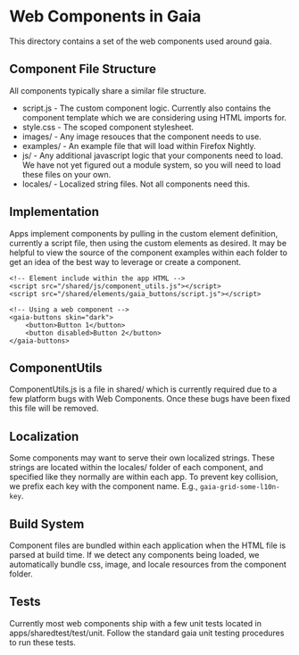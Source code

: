 # Web Components in Gaia

This directory contains a set of the web components used around gaia.


## Component File Structure

All components typically share a similar file structure.

* script.js - The custom component logic. Currently also contains the component template which we are considering using HTML imports for.
* style.css - The scoped component stylesheet.
* images/ - Any image resouces that the component needs to use.
* examples/ - An example file that will load within Firefox Nightly.
* js/ - Any additional javascript logic that your components need to load. We have not yet figured out a module system, so you will need to load these files on your own.
* locales/ - Localized string files. Not all components need this.


## Implementation

Apps implement components by pulling in the custom element definition, currently a script file, then using the custom elements as desired. It may be helpful to view the source of the component examples within each folder to get an idea of the best way to leverage or create a component.

```
<!-- Element include within the app HTML -->
<script src="/shared/js/component_utils.js"></script>
<script src="/shared/elements/gaia_buttons/script.js"></script>

<!-- Using a web component -->
<gaia-buttons skin="dark">
	<button>Button 1</button>
	<button disabled>Button 2</button>
</gaia-buttons>
```


## ComponentUtils

ComponentUtils.js is a file in shared/ which is currently required due to a few platform bugs with Web Components. Once these bugs have been fixed this file will be removed.


## Localization

Some components may want to serve their own localized strings. These strings are located within the locales/ folder of each component, and specified like they normally are within each app. To prevent key collision, we prefix each key with the component name. E.g., ```gaia-grid-some-l10n-key```.


## Build System

Component files are bundled within each application when the HTML file is parsed at build time. If we detect any components being loaded, we automatically bundle css, image, and locale resources from the component folder.


## Tests

Currently most web components ship with a few unit tests located in apps/sharedtest/test/unit. Follow the standard gaia unit testing procedures to run these tests.
